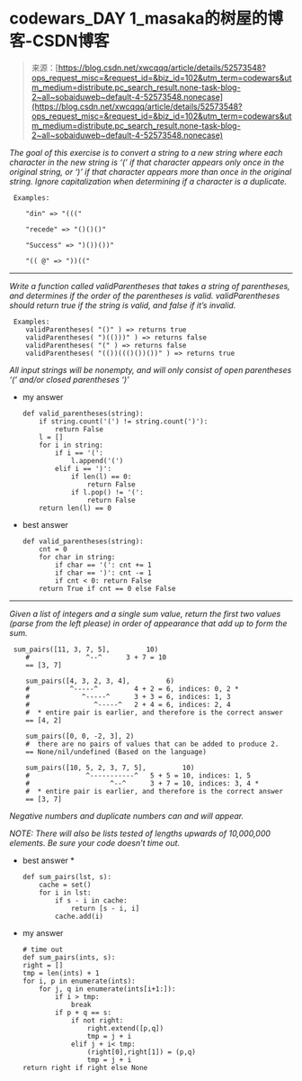 <!--yml
category: codewars
date: 2022-08-13 11:47:54
-->

# codewars_DAY 1_masaka的树屋的博客-CSDN博客

> 来源：[https://blog.csdn.net/xwcqqq/article/details/52573548?ops_request_misc=&request_id=&biz_id=102&utm_term=codewars&utm_medium=distribute.pc_search_result.none-task-blog-2~all~sobaiduweb~default-4-52573548.nonecase](https://blog.csdn.net/xwcqqq/article/details/52573548?ops_request_misc=&request_id=&biz_id=102&utm_term=codewars&utm_medium=distribute.pc_search_result.none-task-blog-2~all~sobaiduweb~default-4-52573548.nonecase)

*The goal of this exercise is to convert a string to a new string where each character in the new string is ‘(’ if that character appears only once in the original string, or ‘)’ if that character appears more than once in the original string. Ignore capitalization when determining if a character is a duplicate.*

```
 Examples:

    "din" => "((("

    "recede" => "()()()"

    "Success" => ")())())"

    "(( @" => "))((" 
```

* * *

*Write a function called validParentheses that takes a string of parentheses, and determines if the order of the parentheses is valid. validParentheses should return true if the string is valid, and false if it’s invalid.*

```
 Examples: 
    validParentheses( "()" ) => returns true 
    validParentheses( ")(()))" ) => returns false 
    validParentheses( "(" ) => returns false 
    validParentheses( "(())((()())())" ) => returns true 
```

*All input strings will be nonempty, and will only consist of open parentheses ‘(’ and/or closed parentheses ‘)’*

*   my answer

    ```
    def valid_parentheses(string):
        if string.count('(') != string.count(')'):
            return False
        l = []
        for i in string:
            if i == '(':
                l.append('(')
            elif i == ')':
                if len(l) == 0:
                    return False
                if l.pop() != '(':
                    return False
        return len(l) == 0 
    ```

*   best answer

    ```
    def valid_parentheses(string):
        cnt = 0
        for char in string:
            if char == '(': cnt += 1
            if char == ')': cnt -= 1
            if cnt < 0: return False
        return True if cnt == 0 else False 
    ```

* * *

*Given a list of integers and a single sum value, return the first two values (parse from the left please) in order of appearance that add up to form the sum.*

```
 sum_pairs([11, 3, 7, 5],         10)
    #              ^--^      3 + 7 = 10
    == [3, 7]

    sum_pairs([4, 3, 2, 3, 4],         6)
    #          ^-----^         4 + 2 = 6, indices: 0, 2 *
    #             ^-----^      3 + 3 = 6, indices: 1, 3
    #                ^-----^   2 + 4 = 6, indices: 2, 4
    #  * entire pair is earlier, and therefore is the correct answer
    == [4, 2]

    sum_pairs([0, 0, -2, 3], 2)
    #  there are no pairs of values that can be added to produce 2.
    == None/nil/undefined (Based on the language)

    sum_pairs([10, 5, 2, 3, 7, 5],         10)
    #              ^-----------^   5 + 5 = 10, indices: 1, 5
    #                    ^--^      3 + 7 = 10, indices: 3, 4 *
    #  * entire pair is earlier, and therefore is the correct answer
    == [3, 7] 
```

*Negative numbers and duplicate numbers can and will appear.*

*NOTE: There will also be lists tested of lengths upwards of 10,000,000 elements. Be sure your code doesn’t time out.*

*   best answer *

    ```
    def sum_pairs(lst, s):
        cache = set()
        for i in lst:
            if s - i in cache:
                return [s - i, i]
            cache.add(i) 
    ```

*   my answer

    ```
    # time out
    def sum_pairs(ints, s):
    right = []
    tmp = len(ints) + 1
    for i, p in enumerate(ints):
        for j, q in enumerate(ints[i+1:]):
            if i > tmp:
                break
            if p + q == s:
                if not right:
                    right.extend([p,q])
                    tmp = j + i
                elif j + i< tmp:
                    (right[0],right[1]) = (p,q)
                    tmp = j + i
    return right if right else None 
    ```